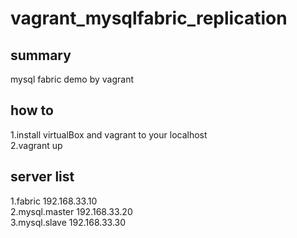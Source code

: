# vagrant_mysqlfabric_replication

## summary
mysql fabric demo by vagrant  

## how to  
1.install virtualBox and vagrant to your localhost  
2.vagrant up  

## server list  
1.fabric        192.168.33.10  
2.mysql.master  192.168.33.20  
3.mysql.slave   192.168.33.30  
